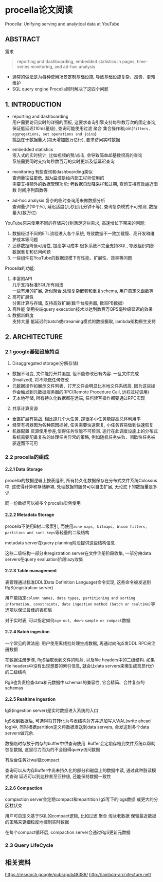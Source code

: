 # procella论文阅读

Procella: Unifying serving and analytical data at YouTube

## ABSTRACT

需求
> reporting and dashboarding, embedded statistics in pages, time-series monitoring, and ad-hoc analysis

- 通常的做法是为每种使用场景定制基础设施, 导致基础设施复杂、昂贵、更难维护
- SQL query engine Procella同时解决了这四个问题

## 1. INTRODUCTION

- reporting and dashboarding  
用户需要访问实时的详细的面板, 这要求查询引擎支持每秒数万次的固定查询, 保证低延迟(10ms量级), 查询可能使用过滤 聚合 集合操作和join(`filters, aggregations, set operations and
joins`)  
挑战在于数据量大(每天增加数万亿行), 要求访问实时数据

- embedded statistics  
嵌入式的实时统计, 比如视频的赞/点击, 会导致简单却基数很高的查询  
系统需要同时支持每秒数百万的实时更新及低延迟查询

- monitoring
有些查询和dashboarding类似  
查询量往往更低, 因为监控是给内部工程师使用的  
需要支持额外的数据管理功能: 老数据自动降采样和过期, 查询支持有效逼近函数 时间序列函数等

- ad-hoc analysis
复杂的临时查询用来做数据分析  
查询量少(10个/s), 延迟适度(几秒到几分钟不等), 查询复杂模式不可预测, 数据量大(数万亿)

YouTube原来使用不同的存储来分别满足这些需求, 高速增长下带来的问题:
1. 数据经过不同的ETL流程进入各个系统, 导致数据不一致加载慢、高开发和维护成本等问题
2. 迁移数据降低可用性, 提高学习成本.很多系统不完全支持SQL, 导致组织内部数据重复和访问问题
3. 一些组件在YouTube的数据规模下有性能、扩展性、效率等问题

Procella的功能:
1. 丰富的API  
几乎支持标准SQL所有用法  
一些有用的扩展, 近似聚合,处理复杂嵌套和重复schema, 用户自定义函数等
2. 高可扩展性  
分离计算与存储, 支持高效扩展(数千台服务器, 数百PB数据)
3. 高性能
使用尖端query execution技术以达到数百万QPS毫秒级延迟的效果
4. 数据新鲜度  
支持大量 低延迟的batch或streaming模式的数据摄取, lambda架构原生支持

## 2. ARCHITECTURE

### 2.1 google基础设施特点

1. Disaggregated storage(分解存储)
  - 数据不可变, 文件能打开并追加, 但不能修改已有内容. 一旦文件完成(finalized), 将不能做任何修改
  - 元数据操作如展示文件列表、打开文件会明显比本地文件系统高, 因为这些操作会触发到元数据服务器的RPC(Remote Procedure Call, 远程过程调用)
  - 无本地存储, 所有持久化数据都在远端, 任何读写操作都要通过RPC实现
2. 共享计算资源
  - 垂直扩展有挑战. 相比跑几个大任务, 跑很多小任务能提高总体利用率
  - 经常有机器因为各种原因挂掉, 任务需要快速恢复, 小任务容易做到快速恢复
  - 机器配置 资源使用参差,使得任务性能不可预测. 运行在此调度设施上的分布式系统需要配备复杂的处理任务异常的策略, 例如随机任务失败、间歇性任务被驱逐而不可用

### 2.2 procella的组成

#### 2.2.1 Data Storage

procella的数据逻辑上按表组织, 所有持久化数据保存在分布式文件系统Colossus中, 这使得计算和存储解耦, 处理数据的服务可以自由扩展, 无论底下的数据量是多少.

同一份数据可以被多个procella实例使用

#### 2.2.2 Metadata Storage

procella不使用B树二级索引, 而使用`zone maps, bitmaps, bloom filters, partition and sort keys`等轻量的二级结构

metadata server在query planning阶段提供这些结构信息

这些二级结构一部分由registration server在文件注册阶段收集, 一部分由data servers在query evaluation阶段lazy收集

#### 2.2.3 Table management

表管理通过标准DDL(Data Definition Language)命令实现, 这些命令被发送到RgS(registration
server)

用户能指定`column names, data types, partitioning
and sorting information, constraints, data ingestion method
(batch or realtime)`等选项以保证最佳的表布局

对于实时表, 可以指定如何`age-out, down-sample or compact`数据

#### 2.2.4 Batch ingestion

一个常见的做法是: 用户使用离线批处理生成数据, 再通过向RgS发DDL RPC来注册数据

在数据注册步骤, RgS抽取表到文件的映射, 以及file headers中的二级结构.
如果file headers中没有出现想要的索引信息, 就会让data servers来懒生成高昂代价的二级结构

RgS也负责检查data和元数据中schemas的兼容性, 它会精简、合并复杂的schemas

#### 2.2.5 Realtime ingestion

IgS(ingestion server)是实时数据进入系统的入口

IgS收到数据后, 可选得将其转化为与表结构对齐并追加写入WAL(write ahead log)中, 同时根据partition定义将数据发送到data servers, 会发送到多个data servers做冗余.

数据临时存放于内存的buffer中供查询使用.
Buffer会定期存档到文件系统以帮助恢复数据, 这里尽力而为的不会阻碍query访问数据

有后台任务对wal做compact

查询可以从内存Buffer中尚未持久化的部分和磁盘上的数据中读, 通过此种脏读模式查询 延迟可以到达秒甚至亚秒级, 还能保持数据一致性

#### 2.2.6 Compaction

compaction server会定期compact和repartition IgS写下的logs数据 成更大的分区柱状束

用户可自定义基于SQL的compact逻辑, 比如过滤 聚合 淘汰老数据 保留最近数据的策略来更细粒度地控制实时数据

在每个compact循环后, compaction server会通过RgS更新元数据

### 2.3 Query LifeCycle



## 相关资料

<https://research.google/pubs/pub48388/>
<http://lambda-architecture.net/>
